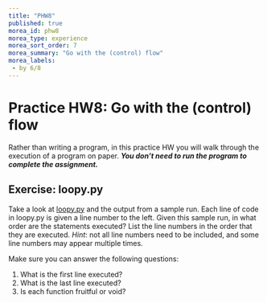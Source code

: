 ```yaml
---
title: "PHW8"
published: true
morea_id: phw8
morea_type: experience
morea_sort_order: 7
morea_summary: "Go with the (control) flow"
morea_labels:
 - by 6/8
---
```

# Practice HW8: Go with the (control) flow

Rather than writing a program, in this practice HW you will walk through the execution of a program on paper. ***You don’t need to run the program to complete the assignment.***

<!--{% include wod-times.html Rx="<20 min" Av="20-40 min" Sd="40-60 min" DNF="60+ min" %}-->

## Exercise: loopy.py

Take a look at [loopy.py](loopy.pdf) and the output from a sample run. Each line of code in loopy.py is given a line number to the left. Given this sample run, in what order are the statements executed? List the line numbers in the order that they are executed. *Hint*: not all line numbers need to be included, and some line numbers may appear multiple times.

Make sure you can answer the following questions:

1. What is the first line executed?
1. What is the last line executed?
1. Is each function fruitful or void?

<!--## Demonstration

*Coming soon...*

Once you've finished doing the WOD a single time, you can watch me do it:

{% include youtube.html id="0BPlMXkwdcY" %}-->

<!--## Solution

Order that the lines are executed:

	34, 35, 36 get_area(+,+)
		5, 6, 7
	
	36, 38 rectangle_outline
		21, 22, 24, 25 draw_line(25)
			16, 25 * (17, 18), 19
	23 * (	22, 24, 28, 29, 23 * (30, 31), 32	)
		22, 24, 25 draw_line(25)
			16, 25 * (17, 18), 19 

	40 get_area(-,+)
		5, 6, 8, 9, 10, 11, 14

	41 get_area(+,-)
		5, 6, 8, 9, 10, 12, 13, 14

	43, 44 draw_line
		16, 17, 19
	43, 44, 16, 1 * (17, 18), 19
	43, 44, 16, 2 * (17, 18), 19
	43, 44, 16, 3 * (17, 18), 19
	43, 44, 16, 4 * (17, 18), 19
	43

Questions:

1. 34
1. 43 or 19
2. Fruitful or void?
    * get_area:		fruitful
	* draw_line:		void
	* rectangle_outline:	void

{% include wod-warning.html %}-->
